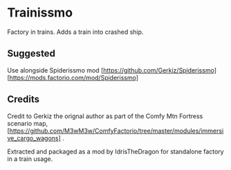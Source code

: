
# Trainissmo

Factory in trains.
Adds a train into crashed ship. 

## Suggested

Use alongside Spiderissmo mod [https://github.com/Gerkiz/Spiderissmo] [https://mods.factorio.com/mod/Spiderissmo]

## Credits

Credit to Gerkiz the orignal author as part of the Comfy Mtn Fortress scenario map, [https://github.com/M3wM3w/ComfyFactorio/tree/master/modules/immersive_cargo_wagons] .

Extracted and packaged as a mod by IdrisTheDragon for standalone factory in a train usage.